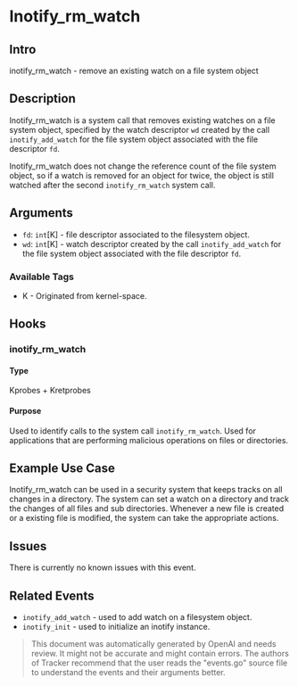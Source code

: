 
# Inotify_rm_watch

## Intro
inotify_rm_watch - remove an existing watch on a file system object

## Description
Inotify_rm_watch is a system call that removes existing watches on a file system object, specified by the watch descriptor `wd` created by the call `inotify_add_watch` for the file system object associated with the file descriptor `fd`.

Inotify_rm_watch does not change the reference count of the file system object, so if a watch is removed for an object for twice, the object is still watched after the second `inotify_rm_watch` system call.

## Arguments
* `fd`: `int`[K] - file descriptor associated to the filesystem object.
* `wd`: `int`[K] - watch descriptor created by the call `inotify_add_watch` for the file system object associated with the file descriptor `fd`.

### Available Tags
* K - Originated from kernel-space.

## Hooks
### inotify_rm_watch
#### Type
Kprobes + Kretprobes
#### Purpose
Used to identify calls to the system call `inotify_rm_watch`. Used for applications
that are performing malicious operations on files or directories.


## Example Use Case
Inotify_rm_watch can be used in a security system that keeps tracks on all changes
in a directory. The system can set a watch on a directory and track the changes
of all files and sub directories. Whenever a new file is created or a existing
file is modified, the system can take the appropriate actions.

## Issues
There is currently no known issues with this event.

## Related Events
* `inotify_add_watch` - used to add watch on a filesystem object.
* `inotify_init` - used to initialize an inotify instance.

> This document was automatically generated by OpenAI and needs review. It might
> not be accurate and might contain errors. The authors of Tracker recommend that
> the user reads the "events.go" source file to understand the events and their
> arguments better.
